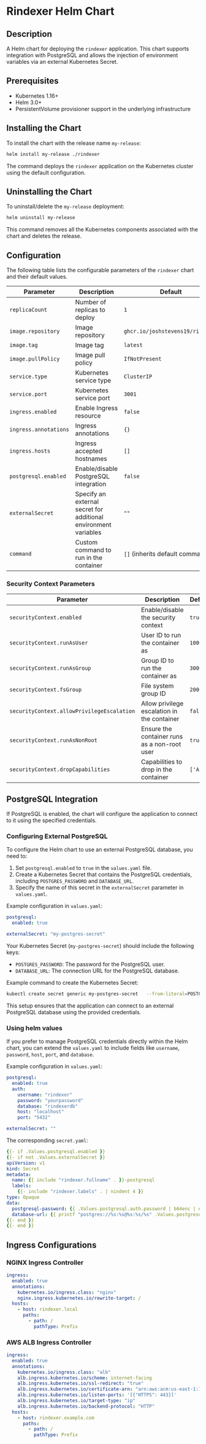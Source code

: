 
# Rindexer Helm Chart

## Description

A Helm chart for deploying the `rindexer` application. This chart supports integration with PostgreSQL and allows the injection of environment variables via an external Kubernetes Secret.

## Prerequisites

- Kubernetes 1.16+
- Helm 3.0+
- PersistentVolume provisioner support in the underlying infrastructure

## Installing the Chart

To install the chart with the release name `my-release`:

```bash
helm install my-release ./rindexer
```

The command deploys the `rindexer` application on the Kubernetes cluster using the default configuration.

## Uninstalling the Chart

To uninstall/delete the `my-release` deployment:

```bash
helm uninstall my-release
```

This command removes all the Kubernetes components associated with the chart and deletes the release.

## Configuration

The following table lists the configurable parameters of the `rindexer` chart and their default values.

| Parameter                                | Description                                      | Default                       |
|------------------------------------------|--------------------------------------------------|-------------------------------|
| `replicaCount`                           | Number of replicas to deploy                     | `1`                           |
| `image.repository`                       | Image repository                                 | `ghcr.io/joshstevens19/rindexer` |
| `image.tag`                              | Image tag                                        | `latest`                      |
| `image.pullPolicy`                       | Image pull policy                                | `IfNotPresent`                |
| `service.type`                           | Kubernetes service type                          | `ClusterIP`                   |
| `service.port`                           | Kubernetes service port                          | `3001`                        |
| `ingress.enabled`                        | Enable Ingress resource                          | `false`                       |
| `ingress.annotations`                    | Ingress annotations                              | `{}`                          |
| `ingress.hosts`                          | Ingress accepted hostnames                       | `[]`
| `postgresql.enabled`                     | Enable/disable PostgreSQL integration            | `false`                       |
| `externalSecret`                         | Specify an external secret for additional environment variables | `""`                          |
| `command`                                | Custom command to run in the container           | `[]` (inherits default command) |

### Security Context Parameters

| Parameter                                | Description                                      | Default                       |
|------------------------------------------|--------------------------------------------------|-------------------------------|
| `securityContext.enabled`                | Enable/disable the security context              | `true`                        |
| `securityContext.runAsUser`              | User ID to run the container as                  | `1000`                        |
| `securityContext.runAsGroup`             | Group ID to run the container as                 | `3000`                        |
| `securityContext.fsGroup`                | File system group ID                             | `2000`                        |
| `securityContext.allowPrivilegeEscalation` | Allow privilege escalation in the container     | `false`                       |
| `securityContext.runAsNonRoot`           | Ensure the container runs as a non-root user     | `true`                        |
| `securityContext.dropCapabilities`       | Capabilities to drop in the container            | `['ALL']`                     |

## PostgreSQL Integration

If PostgreSQL is enabled, the chart will configure the application to connect to it using the specified credentials.

### Configuring External PostgreSQL

To configure the Helm chart to use an external PostgreSQL database, you need to:

1. Set `postgresql.enabled` to `true` in the `values.yaml` file.
2. Create a Kubernetes Secret that contains the PostgreSQL credentials, including `POSTGRES_PASSWORD` and `DATABASE_URL`.
3. Specify the name of this secret in the `externalSecret` parameter in `values.yaml`.

Example configuration in `values.yaml`:

```yaml
postgresql:
  enabled: true

externalSecret: "my-postgres-secret"
```

Your Kubernetes Secret (`my-postgres-secret`) should include the following keys:

- `POSTGRES_PASSWORD`: The password for the PostgreSQL user.
- `DATABASE_URL`: The connection URL for the PostgreSQL database.

Example command to create the Kubernetes Secret:

```bash
kubectl create secret generic my-postgres-secret   --from-literal=POSTGRES_PASSWORD=mysecretpassword   --from-literal=DATABASE_URL=postgres://user:mysecretpassword@host:5432/dbname
```

This setup ensures that the application can connect to an external PostgreSQL database using the provided credentials.

### Using helm values

If you prefer to manage PostgreSQL credentials directly within the Helm chart, you can extend the `values.yaml` to include fields like `username`, `password`, `host`, `port`, and `database`.

Example configuration in `values.yaml`:

```yaml
postgresql:
  enabled: true
  auth:
    username: "rindexer"
    password: "yourpassword"
    database: "rindexerdb"
    host: "localhost"
    port: "5432"

externalSecret: ""
```

The corresponding `secret.yaml`:

```yaml
{{- if .Values.postgresql.enabled }}
{{- if not .Values.externalSecret }}
apiVersion: v1
kind: Secret
metadata:
  name: {{ include "rindexer.fullname" . }}-postgresql
  labels:
    {{- include "rindexer.labels" . | nindent 4 }}
type: Opaque
data:
  postgresql-password: {{ .Values.postgresql.auth.password | b64enc | quote }}
  database-url: {{ printf "postgres://%s:%s@%s:%s/%s" .Values.postgresql.auth.username .Values.postgresql.auth.password .Values.postgresql.auth.host .Values.postgresql.auth.port .Values.postgresql.auth.database | b64enc | quote }}
{{- end }}
{{- end }}
```

## Ingress Configurations

### NGINX Ingress Controller

```yaml
ingress:
  enabled: true
  annotations:
    kubernetes.io/ingress.class: "nginx"
    nginx.ingress.kubernetes.io/rewrite-target: /
  hosts:
    - host: rindexer.local
      paths:
        - path: /
          pathType: Prefix
```

### AWS ALB Ingress Controller

```yaml
ingress:
  enabled: true
  annotations:
    kubernetes.io/ingress.class: "alb"
    alb.ingress.kubernetes.io/scheme: internet-facing
    alb.ingress.kubernetes.io/ssl-redirect: "true"
    alb.ingress.kubernetes.io/certificate-arn: "arn:aws:acm:us-east-1:123456789012:certificate/your-certificate-arn"
    alb.ingress.kubernetes.io/listen-ports: '[{"HTTPS": 443}]'
    alb.ingress.kubernetes.io/target-type: "ip"
    alb.ingress.kubernetes.io/backend-protocol: "HTTP"
  hosts:
    - host: rindexer.example.com
      paths:
        - path: /
          pathType: Prefix
```
